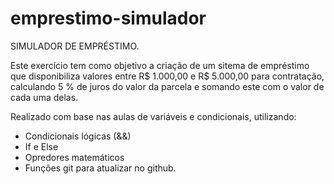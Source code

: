 # emprestimo-simulador

SIMULADOR DE EMPRÉSTIMO.

Este exercício tem como objetivo a criação de um sitema de empréstimo que disponibiliza valores entre R$ 1.000,00 e R$ 5.000,00 para contratação, calculando 5 % de juros do valor da parcela e somando este com o valor de cada uma delas. 

Realizado com base nas aulas de variáveis e condicionais, utilizando:

- Condicionais lógicas (&&)
- If e Else
- Opredores matemáticos
- Funções git para atualizar no github. 